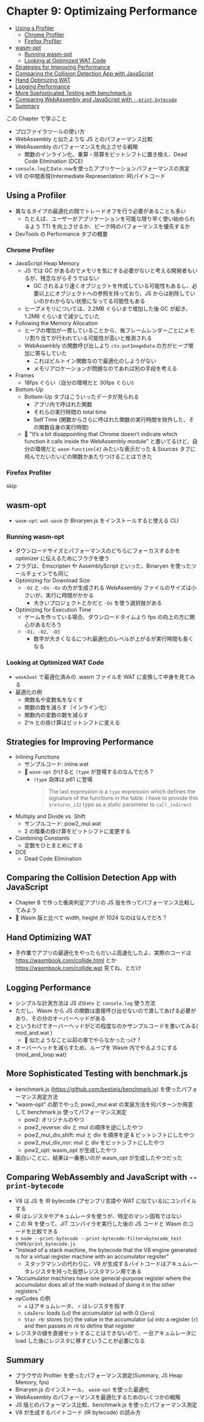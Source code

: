 # Chapter 9: Optimizaing Performance

<!-- TOC -->

- [Using a Profiler](#using-a-profiler)
  - [Chrome Profiler](#chrome-profiler)
  - [Firefox Profiler](#firefox-profiler)
- [wasm-opt](#wasm-opt)
  - [Running wasm-opt](#running-wasm-opt)
  - [Looking at Optimized WAT Code](#looking-at-optimized-wat-code)
- [Strategies for Improving Performance](#strategies-for-improving-performance)
- [Comparing the Collision Detection App with JavaScript](#comparing-the-collision-detection-app-with-javascript)
- [Hand Optimizing WAT](#hand-optimizing-wat)
- [Logging Performance](#logging-performance)
- [More Sophisticated Testing with benchmark.js](#more-sophisticated-testing-with-benchmarkjs)
- [Comparing WebAssembly and JavaScript with `--print-bytecode`](#comparing-webassembly-and-javascript-with---print-bytecode)
- [Summary](#summary)

<!-- /TOC -->

この Chapter で学ぶこと

- プロファイラツールの使い方
- WebAssembly と似たような JS とのパフォーマンス比較
- WebAssembly のパフォーマンスを向上させる戦略
  - 関数のインライン化、乗算・除算をビットシフトに置き換え、Dead Code Elimination (DCE)
- `console.log`と`Date.now`を使ったアプリケーションパフォーマンスの測定
- V8 の中間表現(Intermediate Representation: IR)バイトコード

## Using a Profiler

- 異なるタイプの最適化の間でトレードオフを行う必要があることも多い
  - たとえば、ユーザーがアプリケーションを可能な限り早く使い始められるよう TTI を向上させるか、ピーク時のパフォーマンスを優先するか
- DevTools の Performance タブの概要

### Chrome Profiler

- JavaScript Heap Memory
  - JS では GC があるのでメモリを気にする必要がないと考える開発者もいるが、残念ながらそうではない
    - GC されるより速くオブジェクトを作成している可能性もあるし、必要以上にオブジェクトへの参照を持っており、JS からは削除していいのかわからない状態になってる可能性もある
  - ヒープメモリについては、2.2MB ぐらいまで増加した後 GC が起き、1.2MB ぐらいまで減少していた
- Following the Memory Allocation
  - ヒープの増加が一貫していることから、毎フレームレンダーごとにメモリ割り当てが行われている可能性が高いと推測される
  - WebAssembly の関数呼び出しより `ctx.putImageData` の方がヒープ増加に寄与していた
    - これはビルトイン関数なので最適化のしようがない
    - メモリアロケーションが問題なのであれば別の手段を考える
- Frames
  - 18fps ぐらい（自分の環境だと 30fps ぐらい)
- Bottom-Up
  - Bottom-Up タブはこういったデータが見られる
    - アプリ内で呼ばれた関数
    - それらの実行時間の total time
    - Self Time (関数からさらに呼ばれた関数の実行時間を除外した、その関数自身の実行時間)
  - 🤔 "It’s a bit disappointing that Chrome doesn’t indicate which function it calls inside the WebAssembly module" と書いてるけど、自分の環境だと `wasm-function[4]` みたいな表示だった & Sources タブに飛んでだいたいどの関数かあたりつけることはできた

### Firefox Profiler

skip

## wasm-opt

- `wasm-opt`: `wat-wasm` か Binaryen.js をインストールすると使える CLI

### Running wasm-opt

- ダウンロードサイズとパフォーマンスのどちらにフォーカスするかを optimizer に伝えるためにフラグを使う
- フラグは、Emscripten や AssemblyScript といった、Binaryen を使ったツールチェインでも同じ
- Optimizing for Download Size
  - `-Oz` と `-Os`: `-Oz` の方が生成される WebAssembly ファイルのサイズは小さいが、実行に時間がかかる
    - 大きいプロジェクトとかだと `-Os` を使う選択肢がある
- Optimizing for Execution Time
  - ゲームを作っている場合、ダウンロードタイムより fps の向上の方に関心があるだろう
  - `-O1, -O2, -O3`
    - 数字が大きくなるにつれ最適化のレベルが上がるが実行時間も長くなる

### Looking at Optimized WAT Code

- `wasm2wat` で最適化済みの .wasm ファイルを WAT に変換して中身を見てみる
- 最適化の例
  - 関数名や変数名をなくす
  - 関数の数を減らす（インライン化）
  - 関数内の変数の数を減らす
  - 2^n との掛け算はビットシフトに変える

## Strategies for Improving Performance

- Inlining Functions
  - サンプルコード: inline.wat
  - 🤔 `wasm-opt` かけると `(type` が登場するのなんでだろ？
    - `(type` 自体は p61 に登場
      > The last expression is a `type` expression which defines the signature of the functions in the table. I have to provide this `$returns_i32` type as a static parameter to `call_indirect`
- Multiply and Divide vs. Shift
  - サンプルコード: pow2_mul.wat
  - 2 の階乗の掛け算をビットシフトに変更する
- Combining Constants
  - 定数をひとまとめにする
- DCE
  - Dead Code Elimination

## Comparing the Collision Detection App with JavaScript

- Chapter 8 で作った衝突判定アプリの JS 版を作ってパフォーマンス比較してみよう
- 🤔 Wasm 版と比べて width, height が 1024 なのはなんでだろ？

## Hand Optimizing WAT

- 手作業でアプリの最適化をやったらだいぶ高速化したよ、実際のコードは https://wasmbook.com/collide.html とか https://wasmbook.com/collide.wat 見てね、とだけ

## Logging Performance

- シンプルな計測方法は JS の`Date` と `console.log` 使う方法
- ただし、Wasm から JS の関数は直接呼び出せないので渡してあげる必要があり、その分のオーバーヘッドがある
- というわけでオーバーヘッドがどの程度なのかサンプルコードを書いてみる( mod_and.wat )
  - 🤔 似たようなこと以前の章でやらなかったっけ？
- オーバーヘッドを減らすため、ループを Wasm 内でやるようにする (mod_and_loop.wat)

## More Sophisticated Testing with benchmark.js

- benchmark.js (https://github.com/bestiejs/benchmark.js) を使ったパフォーマンス測定方法
- "wasm-opt" の節でやった pow2_mul.wat の実装方法を何パターンか用意して benchmark.js 使ってパフォーマンス測定
  - pow2: オリジナルのやつ
  - pow2_reverse: div と mul の順序を逆にしたやつ
  - pow2_mul_div_shift: mul と div を順序を逆 & ビットシフトにしたやつ
  - pow2_mul_div_nor: mul と div をビットシフトにしたやつ
  - pow2_opt: wasm_opt が生成したやつ
- 面白いことに、結果は一番悪いのが wasm_opt が生成したやつだった

## Comparing WebAssembly and JavaScript with `--print-bytecode`

- V8 は JS を IR bytecode (アセンブリ言語や WAT に似ている)にコンパイルする
- IR はレジスタやアキュムレータを使うが、特定のマシン固有ではない
- この IR を使って、JIT コンパイラを実行した後の JS コードと Wasm のコードを比較できる
- `$ node --print-bytecode --print-bytecode-filter=bytecode_test ch09/print_bytecode.js`
- "Instead of a stack machine, the bytecode that the V8 engine generated is for a virtual register machine with an accumulator register"
  - スタックマシンの代わりに、V8 が生成するバイトコードはアキュムレータレジスタを持った仮想レジスタマシン用である
- "Accumulator machines have one general-purpose register where the accumulator does all of the math instead of doing it in the other registers."
- opCodes の例
  - `a` はアキュムレータ、 `r` はレジスタを指す
  - `LdaZero`: loads (`Ld`) the accumulator (`a`) with 0 (`Zero`)
  - `Star r0`: stores (`St`) the value in the accumulator (`a`) into a register (`r`) and then passes in `r0` to define that register
- レジスタの値を直接セットすることはできないので、一旦アキュムレータに load した後にレジスタに移すということが必要になる

## Summary

- ブラウザの Profiler を使ったパフォーマンス測定(Summary, JS Heap Memory, fps)
- Binaryen.js のインストール、 `wasm-opt` を使った最適化
- WebAssembly のパフォーマンスを最適化するためのいくつかの戦略
- JS 版とのパフォーマンス比較、benchmark.js を使ったパフォーマンス測定
- V8 が生成するバイトコード (IR bytecode) の読み方
